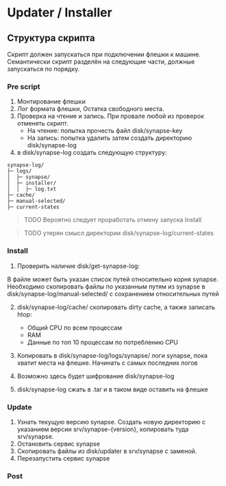 # Updater / Installer

## Структура скрипта

Скрипт должен запускаться при подключении флешки к машине. Семантически скрипт разделён на следующие части, должные запускаться по порядку.

### Pre script
1. Монтирование флешки
2. Лог формата флешки, Остатка свободного места.
3. Проверка на чтение и запись. При провале любой из проверок отменять скрипт.
	- На чтение: попытка прочесть файл disk/synapse-key
	- На запись: попытка удалить затем создать директорию disk/synapse-log
4. в disk/synapse-log создать следующую структуру:
```
synapse-log/
├─ logs/
│  ├─ synapse/
│  ├─ installer/
│  │  ├─ log.txt
├─ cache/
├─ manual-selected/
├─ current-states
```

>TODO Вероятно следует проработать отмену запуска Install

>TODO утерян смысл директории disk/synapse-log/current-states

### Install
1. Проверить наличие disk/get-synapse-log:

В файле может быть указан список путей относительно корня synapse. Необходимо скопировать файлы по указанным путям из synapse в disk/synapse-log/manual-selected/ с сохранением относительных путей

2. disk/synapse-log/cache/ скопировать dirty cache, а также записать htop:
	- Общий CPU по всем процессам
	- RAM
	- Данные по топ 10 процессам по потреблению CPU

3. Копировать в disk/synapse-log/logs/synapse/ логи synapse, пока хватит места на флешке. Начинать с самых последних логов

4. Возможно здесь будет шифрование disk/synapse-log

5. disk/synapse-log сжать в .tar и в таком виде оставить на флешке

### Update
1. Узнать текущую версию synapse. Создать новую директорию с указанием версии srv/synapse-{version}, копировать туда srv/synapse.
2. Остановить сервис synapse
3. Скопировать файлы из disk/updater в srv/synapse c заменой.
4. Перезапустить сервис synapse

### Post

